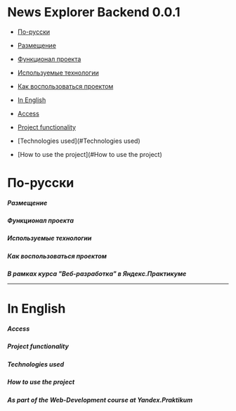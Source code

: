 # News Explorer Backend 0.0.1
<!-- toc -->

- [По-русски](#по-русски)

- [Размещение](#hазмещение)
- [Функционал проекта](#функционал-проекта)
- [Используемые технологии](#используемые-технологии)
- [Как воспользоваться проектом](#Как-воспользоваться-проектом)
- [In English](#in-english)
- [Access](#Access)
- [Project functionality](#project-functionality)
- [Technologies used](#Technologies used)
- [How to use the project](#How to use the project)

<!-- tocstop -->

# По-русски
##### Размещение
##### Функционал проекта
##### Используемые технологии
##### Как воспользоваться проектом
***В рамках курса "Веб-разработка" в Яндекс.Практикуме***
***
# In English
##### Access
##### Project functionality
##### Technologies used
##### How to use the project
***As part of the Web-Development course at Yandex.Praktikum***
